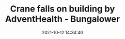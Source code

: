 ---
"title": "Crane falls on building by AdventHealth - Bungalower"
"date": "2021-10-12 14:34:40"
"feed_name": "GOOGLENEWSCONSTRUCTION"
"feed_website": "https://news.google.com/search?q=construction%2Bincident&hl=en-US&gl=US&ceid=US:en"
"feed_rss": "https://news.google.com/rss/search?q=construction%2Bincident&hl=en-US&gl=US&ceid=US:en"
"link": "https://bungalower.com/2021/10/12/crane-falls-on-building-by-adventhealth/"
"source": "{'href': 'https://bungalower.com', 'title': 'Bungalower'}"
"file": "_posts/2021-1-1-a53bd4c34ba70e330c3c8c0831bcb731b0595ae7.md"
"accident": "1"
"drilling": "0"
"dead": "0"
"injured": "0"
"arrested": "0"
"place": "unknown place"
"where": "unknown site"
"causes": "unknown"
"place_uri": "unknown place"
---
